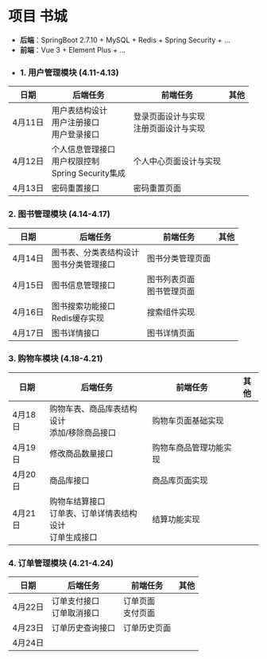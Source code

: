 # 项目 书城
- **后端**：SpringBoot 2.7.10 + MySQL + Redis + Spring Security + ...
- **前端**：Vue 3 + Element Plus + ...
- ### 1. 用户管理模块 (4.11-4.13)

| 日期 | 后端任务 | 前端任务 | 其他 |
| --- | --- | --- | --- |
| 4月11日 | 用户表结构设计<br>用户注册接口<br>用户登录接口 | 登录页面设计与实现<br>注册页面设计与实现 |  |
| 4月12日 | 个人信息管理接口<br>用户权限控制<br>Spring Security集成 | 个人中心页面设计与实现 |  |
| 4月13日 | 密码重置接口 | 密码重置页面 |  |

### 2. 图书管理模块 (4.14-4.17)

| 日期 | 后端任务 | 前端任务 | 其他 |
| --- | --- | --- | --- |
| 4月14日 | 图书表、分类表结构设计<br>图书分类管理接口 | 图书分类管理页面 |  |
| 4月15日 | 图书信息管理接口 | 图书列表页面<br>图书管理页面 |  |
| 4月16日 | 图书搜索功能接口<br>Redis缓存实现 | 搜索组件实现 |  |
| 4月17日 | 图书详情接口 | 图书详情页面 |  |

### 3. 购物车模块 (4.18-4.21)

| 日期 | 后端任务 | 前端任务 | 其他 |
| --- | --- | --- | --- |
| 4月18日 | 购物车表、商品库表结构设计<br>添加/移除商品接口 | 购物车页面基础实现 |  |
| 4月19日 | 修改商品数量接口 | 购物车商品管理功能实现 |  |
| 4月20日 | 商品库接口 | 商品库页面实现 |  |
| 4月21日 | 购物车结算接口<br>订单表、订单详情表结构设计<br>订单生成接口 | 结算功能实现 |  |

### 4. 订单管理模块 (4.21-4.24)

| 日期 | 后端任务 | 前端任务 | 其他 |
| --- | --- | --- | --- |
| 4月22日 | 订单支付接口<br>订单取消接口 | 订单页面<br>支付页面 |  |
| 4月23日 | 订单历史查询接口 | 订单历史页面 |  |
| 4月24日 |  |  |  | 
